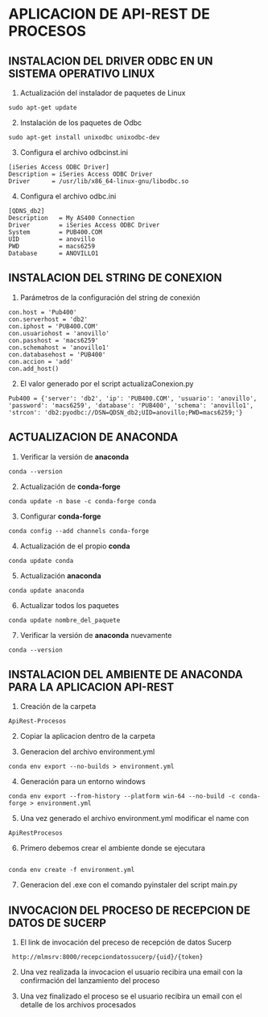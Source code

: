 # APLICACION DE API-REST DE PROCESOS


## INSTALACION DEL DRIVER ODBC EN UN SISTEMA OPERATIVO LINUX

1. Actualización del instalador de paquetes de Linux

```
sudo apt-get update

```

2. Instalación de los paquetes de Odbc

```
sudo apt-get install unixodbc unixodbc-dev

```

3. Configura el archivo odbcinst.ini

```
[iSeries Access ODBC Driver]
Description = iSeries Access ODBC Driver
Driver      = /usr/lib/x86_64-linux-gnu/libodbc.so

```

4. Configura el archivo odbc.ini

```
[QDNS_db2]
Description   = My AS400 Connection
Driver        = iSeries Access ODBC Driver
System        = PUB400.COM
UID           = anovillo
PWD           = macs6259
Database      = ANOVILLO1

```

## INSTALACION DEL STRING DE CONEXION

1. Parámetros de la configuración del string de conexión

```
con.host = 'Pub400'
con.serverhost = 'db2'
con.iphost = 'PUB400.COM'
con.usuariohost = 'anovillo'
con.passhost = 'macs6259'
con.schemahost = 'anovillo1'
con.databasehost = 'PUB400'
con.accion = 'add'
con.add_host()

```

2. El valor generado por el script actualizaConexion.py

```
Pub400 = {'server': 'db2', 'ip': 'PUB400.COM', 'usuario': 'anovillo', 'password': 'macs6259', 'database': 'PUB400', 'schema': 'anovillo1', 'strcon': 'db2:pyodbc://DSN=QDSN_db2;UID=anovillo;PWD=macs6259;'} 

```

## ACTUALIZACION DE ANACONDA

1. Verificar la versión de **anaconda**

``` 
conda --version

```

2. Actualización de **conda-forge**

``` 
conda update -n base -c conda-forge conda 

```

3. Configurar **conda-forge**

``` 
conda config --add channels conda-forge 

```

4. Actualización de el propio **conda**

``` 
conda update conda  

```

5. Actualización **anaconda**

``` 
conda update anaconda  

```

6. Actualizar todos los paquetes

``` 
conda update nombre_del_paquete  

```

7. Verificar la versión de **anaconda** nuevamente

``` 
conda --version  

```



## INSTALACION DEL AMBIENTE DE ANACONDA PARA LA APLICACION API-REST

1. Creación de la carpeta 

``` 
ApiRest-Procesos 

```

2. Copiar la aplicacion dentro de la carpeta

3. Generacion del archivo environment.yml

``` 
conda env export --no-builds > environment.yml 

```

4. Generación para un entorno windows

``` 
conda env export --from-history --platform win-64 --no-build -c conda-forge > environment.yml  

```

5. Una vez generado el archivo environment.yml modificar el name con 

``` 
ApiRestProcesos 

```

6. Primero debemos crear el ambiente donde se ejecutara 


```

conda env create -f environment.yml

```

7. Generacion del .exe con el comando pyinstaler del script main.py


## INVOCACION DEL PROCESO DE RECEPCION DE DATOS DE SUCERP

1. El link de invocación del preceso de recepción de datos Sucerp

``` http://mlmsrv:8000/recepciondatossucerp/{uid}/{token}```

2. Una vez realizada la invocacion el usuario recibira una email con la confirmación del lanzamiento del proceso

3. Una vez finalizado el proceso se el usuario recibira un email con el detalle de los archivos procesados




